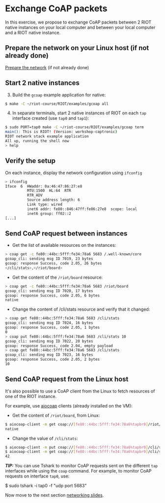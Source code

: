 # Exchange CoAP packets

In this exercise, we propose to exchange CoAP packets between 2 RIOT native
instances on your local computer and between your local computer and a RIOT
native instance.

## Prepare the network on your Linux host (if not already done)

[Prepare the network](https://github.com/aabadie/riot-course-exercises/blob/master/riot-networking/shell-basic-native/README.md#prepare-the-network-on-your-linux-host) (if not already done)

## Start 2 native instances

3. Build the `gcoap` example application for native:

  ```sh
  $ make -C ~/riot-course/RIOT/examples/gcoap all
  ```

4. In separate terminals, start 2 native instances of RIOT on each `tap`
interface created (use `tap0` and `tap1`):

  ```sh
  $ sudo PORT=tap0 make -C ~/riot-course/RIOT/examples/gcoap term
  main(): This is RIOT! (Version: workshop-captronic)
  RIOT network stack example application
  All up, running the shell now
  > help
  ```

## Verify the setup

On each instance, display the network configuration using `ifconfig`

  ```sh
  > ifconfig
  Iface  6  HWaddr: 0a:46:47:86:27:e8
            MTU:1500  HL:64  RTR  
            RTR_ADV  
            Source address length: 6
            Link type: wired
            inet6 addr: fe80::846:47ff:fe86:27e8  scope: local
            inet6 group: ff02::2
  [...]
  ```

## Send CoAP request between instances

- Get the list of available resources on the instances:
```sh
> coap get -c fe80::44bc:5fff:fe34:78a6 5683 /.well-known/core
gcoap_cli: sending msg ID 7019, 23 bytes
gcoap: response Success, code 2.05, 26 bytes
</cli/stats>,</riot/board>
```

- Get the content of the `/riot/board` resource:
```sh
> coap get -c fe80::44bc:5fff:fe34:78a6 5683 /riot/board
gcoap_cli: sending msg ID 7020, 17 bytes
gcoap: response Success, code 2.05, 6 bytes
native
```

- Change the content of /cli/stats resource and verify that it changed:
```sh
> coap get fe80::44bc:5fff:fe34:78a6 5683 /cli/stats
gcoap_cli: sending msg ID 7024, 16 bytes
gcoap: response Success, code 2.05, 1 bytes
0
> coap put fe80::44bc:5fff:fe34:78a6 5683 /cli/stats 10
gcoap_cli: sending msg ID 7022, 20 bytes
gcoap: response Success, code 2.04, empty payload
> coap get fe80::44bc:5fff:fe34:78a6 5683 /cli/stats
gcoap_cli: sending msg ID 7023, 16 bytes
gcoap: response Success, code 2.05, 2 bytes
10
```

## Send CoAP request from the Linux host

It's also possible to use a CoAP client from the Linux to fetch resources of
one of the RIOT instance.

For example, use [aiocoap](https://aiocoap.readthedocs.io/en/latest/index.html)
clients (already installed on the VM):

- Get the content of `/riot/board`, from Linux:
```sh
$ aiocoap-client -m get coap://[fe80::44bc:5fff:fe34:78a6%tapbr0]/riot/board
native
```

- Change the value of `/cli/stats`:
```sh
$ aiocoap-client -m put coap://[fe80::44bc:5fff:fe34:78a6%tapbr0]/cli/stats --payload 42
$ aiocoap-client -m get coap://[fe80::44bc:5fff:fe34:78a6%tapbr0]/cli/stats
42
```

**_TIP:_** You can use Tshark to monitor CoAP requests sent on the
different `tap` interfaces while using the `coap` command. For example, to
monitor CoAP requests on interface `tap0`, use:

  $ sudo tshark -i tap0 -f "udp port 5683"

Now move to the next section
[networking slides](https://aabadie.github.io/riot-course/slides/04-networking-in-riot/#22).
